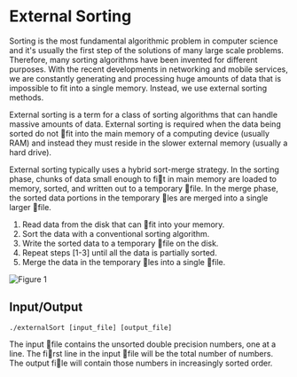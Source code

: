 # External Sorting

Sorting is the most fundamental algorithmic problem in computer science and it's usually the first step of the solutions of many large scale problems. Therefore, many sorting algorithms have been invented for different purposes. With the recent developments in networking and mobile services, we are constantly generating and processing huge amounts of data that is impossible to fit into a single memory. Instead, we use external sorting methods.

External sorting is a term for a class of sorting algorithms that can handle massive amounts of data. External sorting is required when the data being sorted do not fit into the main memory of a computing device (usually RAM) and instead they must reside in the slower external memory (usually a hard drive).

External sorting typically uses a hybrid sort-merge strategy. In the sorting phase, chunks of data small enough to fit in main memory are loaded to memory, sorted, and written out to a temporary file. In the merge phase, the sorted data portions in the temporary les are merged into a single larger file.

1. Read data from the disk that can fit into your memory.
2. Sort the data with a conventional sorting algorithm.
3. Write the sorted data to a temporary file on the disk.
4. Repeat steps [1-3] until all the data is partially sorted.
5. Merge the data in the temporary les into a single file.

![Figure 1](http://i1027.photobucket.com/albums/y338/suyunu/chart_zpsdvdi6gqv.jpg)

## Input/Output

`./externalSort [input_file] [output_file]`

The input file contains the unsorted double precision numbers, one at a line. The first line in the input file will be the total number of numbers. The output file will contain those numbers in increasingly sorted order.
